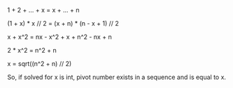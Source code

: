 1 + 2 + ... + x = x + ... + n

(1 + x) * x // 2 = (x + n) * (n - x + 1) // 2

x + x^2 = nx - x^2 + x + n^2 - nx + n

2 * x^2 = n^2 + n

x = sqrt((n^2 + n) // 2)

So, if solved for x is int, pivot number exists in 
a sequence and is equal to x.
